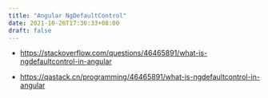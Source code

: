 ```yaml
---
title: "Angular NgDefaultControl"
date: 2021-10-26T17:36:33+08:00
draft: false
---
```


- https://stackoverflow.com/questions/46465891/what-is-ngdefaultcontrol-in-angular

- https://qastack.cn/programming/46465891/what-is-ngdefaultcontrol-in-angular
